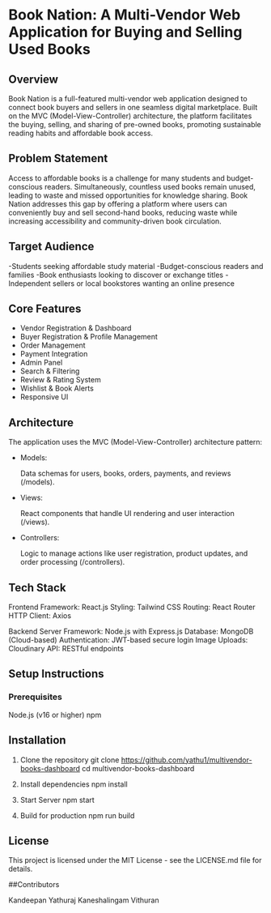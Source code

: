 # Book Nation: A Multi-Vendor Web Application for Buying and Selling Used Books

## Overview

Book Nation is a full-featured multi-vendor web application designed to connect book buyers and sellers in one seamless digital marketplace. Built on the MVC (Model-View-Controller) architecture, the platform facilitates the buying, selling, and sharing of pre-owned books, promoting sustainable reading habits and affordable book access.

## Problem Statement

Access to affordable books is a challenge for many students and budget-conscious readers. Simultaneously, countless used books remain unused, leading to waste and missed opportunities for knowledge sharing. Book Nation addresses this gap by offering a platform where users can conveniently buy and sell second-hand books, reducing waste while increasing accessibility and community-driven book circulation.

## Target Audience

-Students seeking affordable study material
-Budget-conscious readers and families
-Book enthusiasts looking to discover or exchange titles
-Independent sellers or local bookstores wanting an online presence

## Core Features

- Vendor Registration & Dashboard
- Buyer Registration & Profile Management
- Order Management
- Payment Integration
- Admin Panel
- Search & Filtering
- Review & Rating System
- Wishlist & Book Alerts
- Responsive UI

## Architecture
The application uses the MVC (Model-View-Controller) architecture pattern:

- Models:

    Data schemas for users, books, orders, payments, and reviews (/models).

- Views:

    React components that handle UI rendering and user interaction (/views).

- Controllers:

    Logic to manage actions like user registration, product updates, and order processing (/controllers).

## Tech Stack

Frontend
Framework: React.js
Styling: Tailwind CSS
Routing: React Router
HTTP Client: Axios

Backend
Server Framework: Node.js with Express.js
Database: MongoDB (Cloud-based)
Authentication: JWT-based secure login
Image Uploads: Cloudinary
API: RESTful endpoints

## Setup Instructions

### Prerequisites
Node.js (v16 or higher)
npm 

## Installation

1. Clone the repository
git clone https://github.com/yathu1/multivendor-books-dashboard
cd multivendor-books-dashboard

2. Install dependencies
npm install

3. Start  Server
npm start

4. Build for production
npm run build 

## License

This project is licensed under the MIT License - see the LICENSE.md file for details.

##Contributors

Kandeepan Yathuraj
Kaneshalingam Vithuran
